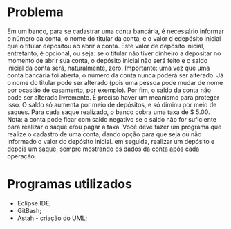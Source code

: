 # Problema
Em um banco, para se cadastrar uma conta bancária, é necessário informar o número da conta, o nome do titular da conta, e o valor d edepósito inicial que o titular depositou ao abrir a conta. Este valor de depósito inicial, entretanto, é opcional, ou seja: se o titular não tiver dinheiro a depositar no momento de abrir sua conta, o depósito inicial não será feito e o saldo inicial da conta será, naturalmente, zero.
Importante: uma vez que uma conta bancária foi aberta, o número da conta nunca poderá ser alterado. Já o nome do titular pode ser alterado (pois uma pessoa pode mudar de nome por ocasião de casamento, por exemplo).
Por fim, o saldo da conta não pode ser alterado livremente. É preciso haver um meanismo para proteger isso. O saldo só aumenta por meio de depósitos, e só diminu por meio de saques. Para cada saque realizado, o banco cobra uma taxa de $ 5.00. Nota: a conta pode ficar com saldo negativo se o saldo não for suficiente para realizar o saque e/ou pagar a taxa.
Você deve fazer um programa que realize o cadastro de uma conta, dando opção para que seja ou não informado o valor do depósito inicial. em seguida, realizar um depósito e depois um saque, sempre mostrando os dados da conta após cada operação.

# Programas utilizados
- Eclipse IDE; <br>
- GitBash; <br>
- Astah - criação do UML; <br>

